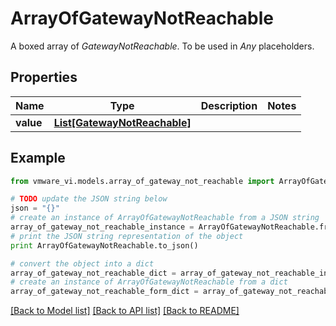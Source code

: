 # ArrayOfGatewayNotReachable

A boxed array of *GatewayNotReachable*. To be used in *Any* placeholders. 

## Properties
Name | Type | Description | Notes
------------ | ------------- | ------------- | -------------
**value** | [**List[GatewayNotReachable]**](GatewayNotReachable.md) |  | 

## Example

```python
from vmware_vi.models.array_of_gateway_not_reachable import ArrayOfGatewayNotReachable

# TODO update the JSON string below
json = "{}"
# create an instance of ArrayOfGatewayNotReachable from a JSON string
array_of_gateway_not_reachable_instance = ArrayOfGatewayNotReachable.from_json(json)
# print the JSON string representation of the object
print ArrayOfGatewayNotReachable.to_json()

# convert the object into a dict
array_of_gateway_not_reachable_dict = array_of_gateway_not_reachable_instance.to_dict()
# create an instance of ArrayOfGatewayNotReachable from a dict
array_of_gateway_not_reachable_form_dict = array_of_gateway_not_reachable.from_dict(array_of_gateway_not_reachable_dict)
```
[[Back to Model list]](../README.md#documentation-for-models) [[Back to API list]](../README.md#documentation-for-api-endpoints) [[Back to README]](../README.md)


